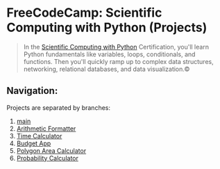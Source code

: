 # FreeCodeCamp: Scientific Computing with Python (Projects)
>In the [Scientific Computing with Python](https://www.freecodecamp.org/learn/scientific-computing-with-python/) Certification, you'll learn Python fundamentals like variables, loops, conditionals, and functions. Then you'll quickly ramp up to complex data structures, networking, relational databases, and data visualization.© 

## Navigation:
Projects are separated by branches:<br>
1. [main](https://github.com/SibDiP/FreeCodeCamp_CS_with_Python_projects/tree/main)
2. [Arithmetic Formatter](https://github.com/SibDiP/FreeCodeCamp_CS_with_Python_projects/tree/1-arithmetic-formatter)
3. [Time Calculator](https://github.com/SibDiP/FreeCodeCamp_CS_with_Python_projects/tree/2-time-calculator)
4. [Budget App](https://github.com/SibDiP/FreeCodeCamp_CS_with_Python_projects/tree/3-budget-app)
5. [Polygon Area Calculator](https://github.com/SibDiP/FreeCodeCamp_CS_with_Python_projects/tree/4-polygon-area-calculator)
6. [Probability Calculator](https://github.com/SibDiP/FreeCodeCamp_CS_with_Python_projects/tree/5-probability-calculator)
